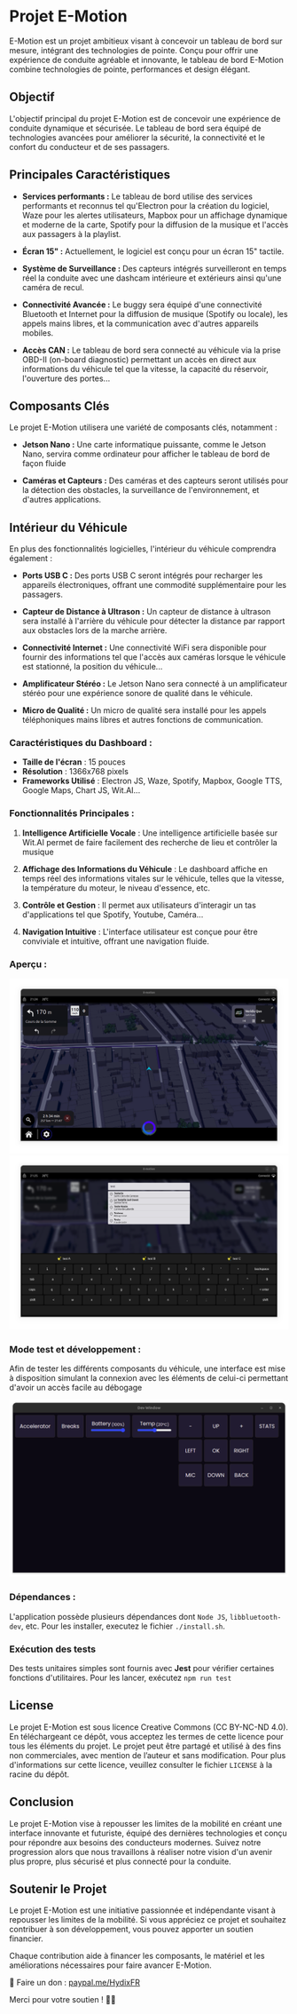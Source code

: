 # Projet E-Motion

E-Motion est un projet ambitieux visant à concevoir un tableau de bord sur mesure, intégrant des technologies de pointe. Conçu pour offrir une expérience de conduite agréable et innovante, le tableau de bord E-Motion combine technologies de pointe, performances et design élégant.

## Objectif

L'objectif principal du projet E-Motion est de concevoir une expérience de conduite dynamique et sécurisée. Le tableau de bord sera équipé de technologies avancées pour améliorer la sécurité, la connectivité et le confort du conducteur et de ses passagers.

## Principales Caractéristiques

- **Services performants :** Le tableau de bord utilise des services performants et reconnus tel qu'Electron pour la création du logiciel, Waze pour les alertes utilisateurs, Mapbox pour un affichage dynamique et moderne de la carte, Spotify pour la diffusion de la musique et l'accès aux passagers à la playlist.

- **Écran 15" :** Actuellement, le logiciel est conçu pour un écran 15" tactile.

- **Système de Surveillance :** Des capteurs intégrés surveilleront en temps réel la conduite avec une dashcam intérieure et extérieurs ainsi qu'une caméra de recul.

- **Connectivité Avancée :** Le buggy sera équipé d'une connectivité Bluetooth et Internet pour la diffusion de musique (Spotify ou locale), les appels mains libres, et la communication avec d'autres appareils mobiles.

- **Accès CAN :** Le tableau de bord sera connecté au véhicule via la prise OBD-II (on-board diagnostic) permettant un accès en direct aux informations du véhicule tel que la vitesse, la capacité du réservoir, l'ouverture des portes...

## Composants Clés

Le projet E-Motion utilisera une variété de composants clés, notamment :

- **Jetson Nano :** Une carte informatique puissante, comme le Jetson Nano, servira comme ordinateur pour afficher le tableau de bord de façon fluide

- **Caméras et Capteurs :** Des caméras et des capteurs seront utilisés pour la détection des obstacles, la surveillance de l'environnement, et d'autres applications.

## Intérieur du Véhicule

En plus des fonctionnalités logicielles, l'intérieur du véhicule comprendra également :

- **Ports USB C :** Des ports USB C seront intégrés pour recharger les appareils électroniques, offrant une commodité supplémentaire pour les passagers.

- **Capteur de Distance à Ultrason :** Un capteur de distance à ultrason sera installé à l'arrière du véhicule pour détecter la distance par rapport aux obstacles lors de la marche arrière.

- **Connectivité Internet :** Une connectivité WiFi sera disponible pour fournir des informations tel que l'accès aux caméras lorsque le véhicule est stationné, la position du véhicule...

- **Amplificateur Stéréo :** Le Jetson Nano sera connecté à un amplificateur stéréo pour une expérience sonore de qualité dans le véhicule.

- **Micro de Qualité :** Un micro de qualité sera installé pour les appels téléphoniques mains libres et autres fonctions de communication.

### Caractéristiques du Dashboard :

- **Taille de l'écran** : 15 pouces
- **Résolution** : 1366x768 pixels
- **Frameworks Utilisé** : Electron JS, Waze, Spotify, Mapbox, Google TTS, Google Maps, Chart JS, Wit.AI...

### Fonctionnalités Principales :

1. **Intelligence Artificielle Vocale** : Une intelligence artificielle basée sur Wit.AI permet de faire facilement des recherche de lieu et contrôler la musique
2. **Affichage des Informations du Véhicule** : Le dashboard affiche en temps réel des informations vitales sur le véhicule, telles que la vitesse, la température du moteur, le niveau d'essence, etc.

3. **Contrôle et Gestion** : Il permet aux utilisateurs d'interagir un tas d'applications tel que Spotify, Youtube, Caméra...

4. **Navigation Intuitive** : L'interface utilisateur est conçue pour être conviviale et intuitive, offrant une navigation fluide.

### Aperçu :

![Aperçu du Dashboard](../../Preview.png)
![Aperçu de la Recherche](../../Preview-2.png)

### Mode test et développement :
Afin de tester les différents composants du véhicule, une interface est mise à disposition simulant la connexion avec les éléments de celui-ci permettant d'avoir un accès facile au débogage

![Aperçu du Mode test et développement](../../Preview-Dev.png)

### Dépendances :
L'application possède plusieurs dépendances dont `Node JS`, `libbluetooth-dev`, etc. Pour les installer, executez le fichier `./install.sh`.

### Exécution des tests

Des tests unitaires simples sont fournis avec **Jest** pour vérifier certaines fonctions d'utilitaires. Pour les lancer, exécutez `npm run test`


## License

Le projet E-Motion est sous licence Creative Commons (CC BY-NC-ND 4.0). En téléchargeant ce dépôt, vous acceptez les termes de cette licence pour tous les éléments du projet. Le projet peut être partagé et utilisé à des fins non commerciales, avec mention de l’auteur et sans modification. Pour plus d'informations sur cette licence, veuillez consulter le fichier `LICENSE` à la racine du dépôt.


## Conclusion

Le projet E-Motion vise à repousser les limites de la mobilité en créant une interface innovante et futuriste, équipé des dernières technologies et conçu pour répondre aux besoins des conducteurs modernes. Suivez notre progression alors que nous travaillons à réaliser notre vision d'un avenir plus propre, plus sécurisé et plus connecté pour la conduite.

## Soutenir le Projet

Le projet E-Motion est une initiative passionnée et indépendante visant à repousser les limites de la mobilité. Si vous appréciez ce projet et souhaitez contribuer à son développement, vous pouvez apporter un soutien financier.

Chaque contribution aide à financer les composants, le matériel et les améliorations nécessaires pour faire avancer E-Motion.

🔗 Faire un don : [paypal.me/HydixFR](https://paypal.me/HydixFR?country.x=FR&locale.x=fr_FR)

Merci pour votre soutien ! 💙🚀
